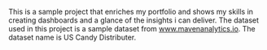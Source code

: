 This is a sample project that enriches my portfolio and shows my skills in creating dashboards and a glance of the insights i can deliver.
The dataset used in this project is a sample dataset from www.mavenanalytics.io. The dataset name is US Candy Distributer.
